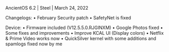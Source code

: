 AncientOS 6.2 | Steel | March 24, 2022

Changelogs:
• February Security patch
• SafetyNet is fixed

Device:
• Firmware included (V12.5.5.0.RJGINXM)
• Google Photos fixed
• Some fixes and improvements
• Improve KCAL UI (Display colors)
• Netflix & Prime Video works now
• QuickSilver kernel with some additions and spamlogs fixed now by me
